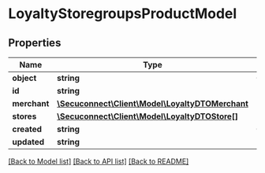 # LoyaltyStoregroupsProductModel

## Properties
Name | Type | Description | Notes
------------ | ------------- | ------------- | -------------
**object** | **string** | Object of loyalty store group | 
**id** | **string** | Id of loyalty store group | 
**merchant** | [**\Secuconnect\Client\Model\LoyaltyDTOMerchant**](LoyaltyDTOMerchant.md) | Merchant data for loyalty | 
**stores** | [**\Secuconnect\Client\Model\LoyaltyDTOStore[]**](LoyaltyDTOStore.md) | LoyaltyStoregroupsProductModel | 
**created** | **string** | Creation date | 
**updated** | **string** | Update date | 

[[Back to Model list]](../README.md#documentation-for-models) [[Back to API list]](../README.md#documentation-for-api-endpoints) [[Back to README]](../../README.md)


